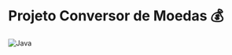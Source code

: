 
# Projeto Conversor de Moedas 💰



![Java](https://img.shields.io/badge/Language-Java-red?logo=java&logoColor=white)


